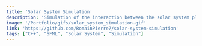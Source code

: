 ```yaml
---
title: 'Solar System Simulation'
description: 'Simulation of the interaction between the solar system planets made in C++. The orbits are assumed to be circular in the same plane.'
image: '/Portfolio/gifs/solar_system_simulation.gif'
link: 'https://github.com/RomainPierre7/solar-system-simulation'
tags: ["C++", "SFML", "Solar System", "Simulation"]
---
```

